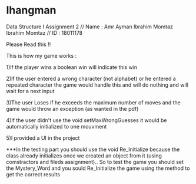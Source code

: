 # Ihangman

Data Structure I Assignment 2 // Name : Amr Ayman Ibrahim Momtaz Ibrahim Momtaz // ID : 18011178

Please Read this !!

This is how my game works :

1)If the player wins a boolean win will indicate this win

2)If the user entered a wrong character (not alphabet) or he entered a repeated character the game would handle this and will do nothing and will wait for a next input

3)The user Loses if he exceeds the maximum number of moves and the game would throw an exception (as wanted in the pdf)

4)If the user didn't use the void setMaxWrongGuesses it would be automatically initialized to one mouvment

5)I provided a UI in the project

***In the testing part you should use the void Re_Initialize because the class already initializes once we created an object from it (using comstractors and fileds assignment).. So to test the game you should set the Mystery_Word and you sould Re_Initialize the game using the method to get the correct results
